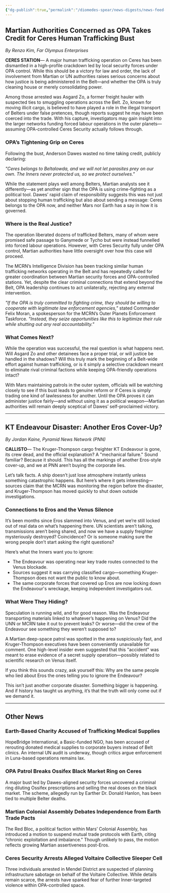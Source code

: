 ```yaml
---
{"dg-publish":true,"permalink":"/diomedes-spear/news-digests/news-feed-3/"}
---
```



## Martian Authorities Concerned as OPA Takes Credit for Ceres Human Trafficking Bust
_By Renzo Kim, Far Olympus Enterprises_

__CERES STATION__— A major human trafficking operation on Ceres has been dismantled in a high-profile crackdown led by local security forces under OPA control. While this should be a victory for law and order, the lack of involvement from Martian or UN authorities raises serious concerns about how justice is being administered in the Belt—and whether the OPA is truly cleaning house or merely consolidating power.

Among those arrested was Asgard Zo, a former freight hauler with suspected ties to smuggling operations across the Belt. Zo, known for moving illicit cargo, is believed to have played a role in the illegal transport of Belters under false pretences, though reports suggest he may have been coerced into the trade. With his capture, investigators may gain insight into the larger networks funding forced labour operations in the outer planets—assuming OPA-controlled Ceres Security actually follows through.

### OPA’s Tightening Grip on Ceres
Following the bust, Anderson Dawes wasted no time taking credit, publicly declaring:

_"Ceres belongs to Beltalowda, and we will not let parasites prey on our own. The Inners never protected us, so we protect ourselves."_

While the statement plays well among Belters, Martian analysts see it differently—as yet another sign that the OPA is using crime-fighting as a political tool. Dawes’ rapid claim of responsibility suggests this was not just about stopping human trafficking but also about sending a message: Ceres belongs to the OPA now, and neither Mars nor Earth has a say in how it is governed.

### Where is the Real Justice?
The operation liberated dozens of trafficked Belters, many of whom were promised safe passage to Ganymede or Tycho but were instead funnelled into forced labour operations. However, with Ceres Security fully under OPA control, Martian authorities have little oversight over how this case will proceed.

The MCRN’s Intelligence Division has been tracking similar human trafficking networks operating in the Belt and has repeatedly called for greater coordination between Martian security forces and OPA-controlled stations. Yet, despite the clear criminal connections that extend beyond the Belt, OPA leadership continues to act unilaterally, rejecting any external intervention.

_"If the OPA is truly committed to fighting crime, they should be willing to cooperate with legitimate law enforcement agencies,"_ stated Commander Felix Moran, a spokesperson for the MCRN’s Outer Planets Enforcement Taskforce. _"Instead, they seize opportunities like this to legitimize their rule while shutting out any real accountability."_

### What Comes Next?
While the operation was successful, the real question is what happens next. Will Asgard Zo and other detainees face a proper trial, or will justice be handled in the shadows? Will this truly mark the beginning of a Belt-wide effort against human trafficking, or is it simply a selective crackdown meant to eliminate rival criminal factions while keeping OPA-friendly operations intact?

With Mars maintaining patrols in the outer system, officials will be watching closely to see if this bust leads to genuine reform or if Ceres is simply trading one kind of lawlessness for another. Until the OPA proves it can administer justice fairly—and without using it as a political weapon—Martian authorities will remain deeply sceptical of Dawes’ self-proclaimed victory.

---
## KT Endeavour Disaster: Another Eros Cover-Up?
_By Jordan Kaine, Pyramid News Network (PNN)_

__CALLISTO__— The Kruger-Thompson cargo freighter KT Endeavour is gone, its crew dead, and the official explanation? A "mechanical failure." Sound familiar? Because it should. This has all the markings of another Eros-style cover-up, and we at PNN aren’t buying the corporate lies.

Let’s talk facts. A ship doesn’t just lose atmosphere instantly unless something catastrophic happens. But here’s where it gets interesting—sources claim that the MCRN was monitoring the region before the disaster, and Kruger-Thompson has moved quickly to shut down outside investigations.

### Connections to Eros and the Venus Silence
It’s been months since Eros slammed into Venus, and yet we’re still locked out of real data on what’s happening there. UN scientists aren’t talking, transmissions aren’t being shared, and now we have a supply freighter mysteriously destroyed? Coincidence? Or is someone making sure the wrong people don’t start asking the right questions?

Here’s what the Inners want you to ignore:

- The Endeavour was operating near key trade routes connected to the Venus blockade.
- Sources suggest it was carrying classified cargo—something Kruger-Thompson does not want the public to know about.
- The same corporate forces that covered up Eros are now locking down the Endeavour's wreckage, keeping independent investigators out.

### What Were They Hiding?
Speculation is running wild, and for good reason. Was the Endeavour transporting materials linked to whatever’s happening on Venus? Did the UNN or MCRN take it out to prevent leaks? Or worse—did the crew of the Endeavour see something they weren’t supposed to?

A Martian deep-space patrol was spotted in the area suspiciously fast, and Kruger-Thompson executives have been conveniently unavailable for comment. One high-level insider even suggested that this "accident" was meant to erase evidence of a secret supply operation—possibly related to scientific research on Venus itself.

If you think this sounds crazy, ask yourself this: Why are the same people who lied about Eros the ones telling you to ignore the Endeavour?

This isn’t just another corporate disaster. Something bigger is happening. And if history has taught us anything, it’s that the truth will only come out if we demand it.

---
## Other News
### Earth-Based Charity Accused of Trafficking Medical Supplies  
HopeBridge International, a Basic-funded NGO, has been accused of rerouting donated medical supplies to corporate buyers instead of Belt clinics. An internal UN audit is underway, though critics argue enforcement in Luna-based operations remains lax.

### OPA Patrol Breaks Ossifex Black Market Ring on Ceres  
A major bust led by Dawes-aligned security forces uncovered a criminal ring diluting Ossifex prescriptions and selling the real doses on the black market. The scheme, allegedly run by Earther Dr. Donald Hanlon, has been tied to multiple Belter deaths.

### Martian Colonial Assembly Debates Independence from Earth Trade Pacts
The Red Bloc, a political faction within Mars’ Colonial Assembly, has introduced a motion to suspend mutual trade protocols with Earth, citing “chronic exploitation and imbalance.” Though unlikely to pass, the motion reflects growing Martian assertiveness post-Eros.

### Ceres Security Arrests Alleged Voltaire Collective Sleeper Cell  
Three individuals arrested in Mendel District are suspected of planning infrastructure sabotage on behalf of the Voltaire Collective. While details remain scarce, the arrests have sparked fear of further Inner-targeted violence within OPA-controlled space.